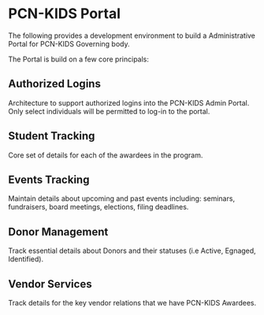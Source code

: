 

# PCN-KIDS Portal

The following provides a development environment to build a Administrative Portal for PCN-KIDS Governing body. 



The Portal is build on a few core principals:

## Authorized Logins

Architecture to support authorized logins into the PCN-KIDS Admin Portal. Only select individuals will be permitted to log-in to the portal.


## Student Tracking

Core set of details for each of the awardees in the program.


## Events Tracking

Maintain details about upcoming and past events including: seminars, fundraisers, board meetings, elections, filing deadlines.


## Donor Management

Track essential details about Donors and their statuses (i.e Active, Egnaged, Identified).


## Vendor Services

Track details for the key vendor relations that we have PCN-KIDS Awardees.
